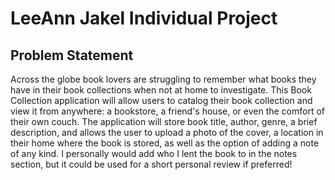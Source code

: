 # LeeAnn Jakel Individual Project

## Problem Statement
Across the globe book lovers are struggling to remember what books they have
in their book collections when not at home to investigate. This Book Collection
application will allow users to catalog their book collection and view it from
anywhere: a bookstore, a friend's house, or even the comfort of their own couch.
The application will store book title, author, genre, a brief description, and 
allows the user to upload a photo of the cover, a location in their 
home where the book is stored, as well as the option of adding a note of any 
kind. I personally would add who I lent the book to in the notes section, but it
could be used for a short personal review if preferred! 

